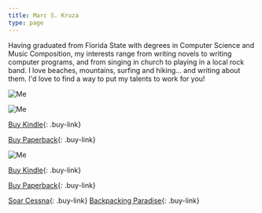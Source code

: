 ```yaml
---
title: Marc S. Kruza
type: page
---
```


Having graduated from Florida State with degrees in Computer Science and Music Composition, my interests range from writing novels to writing computer programs, and from singing in church to playing in a local rock band. I love beaches, mountains, surfing and hiking... and writing about them. I'd love to find a way to put my talents to work for you!

![Me](me.jpg "Marc S. Kruza") 

![Me](novel_cover_smaller.jpg "Marc S. Kruza")

[Buy Kindle](https://www.amazon.com/Me-Myself-Im-Lost-Freshman-ebook/dp/B00XD5XWHM/ref=sr_1_1?ie=UTF8&qid=1431172322&sr=8-1&keywords=me%2C+myself+and+i%27m+lost){: .buy-link}

[Buy Paperback](http://www.amazon.com/Me-Myself-Im-Lost-Nerd/dp/150850234X/ref=sr_1_2?ie=UTF8&qid=1431172322&sr=8-2&keywords=me%2C+myself+and+i%27m+lost){: .buy-link}

![Me](preteens.jpg "Marc S. Kruza")

[Buy Kindle](https://www.amazon.com/Chicken-Soup-Soul-Preteens-Inspiration-ebook/dp/B004G8QTLQ/ref=tmm_kin_swatch_0?_encoding=UTF8&qid=&sr=){: .buy-link}

[Buy Paperback](https://www.amazon.com/Chicken-Soup-Soul-Preteens-Inspiration/dp/1935096737){: .buy-link}

[Soar Cessna](#){: .buy-link}
[Backpacking Paradise](#){: .buy-link}
